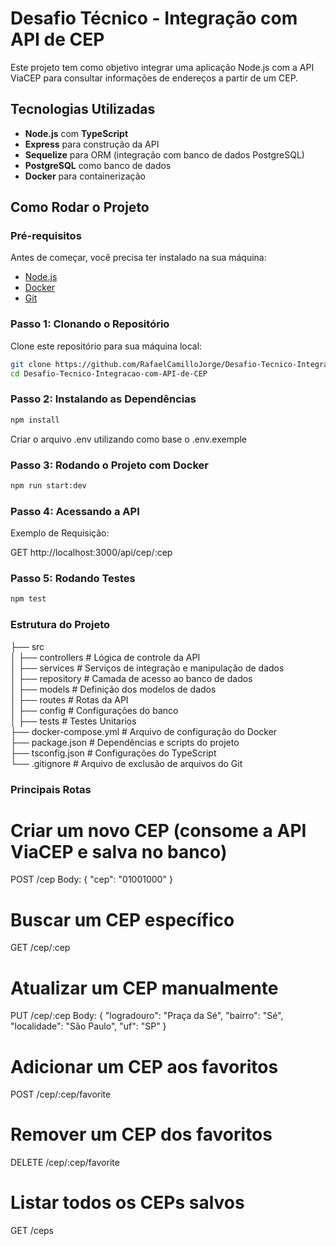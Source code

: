 # Desafio Técnico - Integração com API de CEP

Este projeto tem como objetivo integrar uma aplicação Node.js com a API ViaCEP para consultar informações de endereços a partir de um CEP.

## Tecnologias Utilizadas

- **Node.js** com **TypeScript**
- **Express** para construção da API
- **Sequelize** para ORM (integração com banco de dados PostgreSQL)
- **PostgreSQL** como banco de dados
- **Docker** para containerização

## Como Rodar o Projeto

### Pré-requisitos

Antes de começar, você precisa ter instalado na sua máquina:

- [Node.js](https://nodejs.org/)
- [Docker](https://www.docker.com/)
- [Git](https://git-scm.com/)

### Passo 1: Clonando o Repositório

Clone este repositório para sua máquina local:

```bash
git clone https://github.com/RafaelCamilloJorge/Desafio-Tecnico-Integracao-com-API-de-CEP.git
cd Desafio-Tecnico-Integracao-com-API-de-CEP
```

### Passo 2: Instalando as Dependências
```bash
npm install
```
Criar o arquivo .env utilizando como base o .env.exemple

### Passo 3: Rodando o Projeto com Docker
```bash
npm run start:dev
```

### Passo 4: Acessando a API
Exemplo de Requisição:

GET http://localhost:3000/api/cep/:cep

### Passo 5: Rodando Testes
```bash
npm test
```

### Estrutura do Projeto
├── src    
│ ├── controllers # Lógica de controle da API  
│ ├── services # Serviços de integração e manipulação de dados  
│ ├── repository # Camada de acesso ao banco de dados  
│ ├── models # Definição dos modelos de dados  
│ ├── routes # Rotas da API  
│ ├── config # Configurações do banco  
│ ├── tests # Testes Unitarios  
├── docker-compose.yml # Arquivo de configuração do Docker  
├── package.json # Dependências e scripts do projeto  
├── tsconfig.json # Configurações do TypeScript  
└── .gitignore # Arquivo de exclusão de arquivos do Git  

### Principais Rotas
# Criar um novo CEP (consome a API ViaCEP e salva no banco)
POST /cep
Body:
{
  "cep": "01001000"
}

# Buscar um CEP específico
GET /cep/:cep

# Atualizar um CEP manualmente
PUT /cep/:cep
Body:
{
  "logradouro": "Praça da Sé",
  "bairro": "Sé",
  "localidade": "São Paulo",
  "uf": "SP"
}

# Adicionar um CEP aos favoritos
POST /cep/:cep/favorite

# Remover um CEP dos favoritos
DELETE /cep/:cep/favorite

# Listar todos os CEPs salvos
GET /ceps
